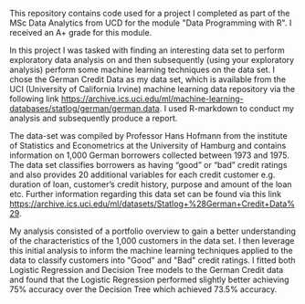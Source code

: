 This repository contains code used for a project I completed as part of the MSc Data Analytics from UCD for the module "Data Programming with R". I received an A+ grade for this module.

In this project I was tasked with finding an interesting data set to perform exploratory data analysis on and then subsequently (using your exploratory analysis) perform some machine learning techniques on the data set. I chose the German Credit Data as my data set, which is available from the UCI (University of California Irvine) machine learning data repository via the following link https://archive.ics.uci.edu/ml/machine-learning-databases/statlog/german/german.data. I used R-markdown to conduct my analysis and subsequently produce a report.

The data-set was compiled by Professor Hans Hofmann from the institute of Statistics and Econometrics at the University of Hamburg and contains information on 1,000 German borrowers collected between 1973 and 1975. The data set classifies borrowers as having “good” or “bad” credit ratings and also provides 20 additional variables for each credit customer e.g. duration of loan, customer’s credit history, purpose and amount of the loan etc. Further information regarding this data set can be found via this link
https://archive.ics.uci.edu/ml/datasets/Statlog+%28German+Credit+Data%29.

My analysis consisted of a portfolio overview to gain a better understanding of the characteristics of the 1,000 customers in the data set. I then leverage this initial analysis to inform the machine learning techniques applied to the data to classify customers into "Good" and "Bad" credit ratings. I fitted both Logistic Regression and Decision Tree models to the German Credit data and found that the Logistic Regression performed slightly better achieving 75% accuracy over the Decision Tree which achieved 73.5% accuracy. 
